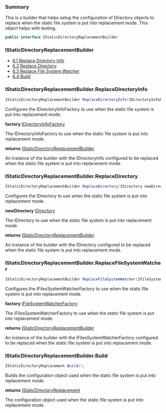 ﻿<!--bl
(filemeta
    (title "Static Directory Replacement Builder"))
/bl-->

### Summary

This is a builder that helps setup the configuration of Directory objects to replace when the static file system is put into replacement mode. This object helps with testing.

```csharp
public interface IStaticDirectoryReplacementBuilder
```

### IStaticDirectoryReplacementBuilder

- [6.1 Replace Directory Info](#user-content-istaticdirectoryreplacementbuilderreplacedirectoryinfo)
- [6.2 Replace Directory](#user-content-istaticdirectoryreplacementbuilderreplacedirectory)
- [6.3 Replace File System Watcher](#user-content-istaticdirectoryreplacementbuilderreplacefilesystemwatcher)
- [6.4 Build](#user-content-istaticdirectoryreplacementbuilderbuild)

### IStaticDirectoryReplacementBuilder.ReplaceDirectoryInfo

```csharp
IStaticDirectoryReplacementBuilder ReplaceDirectoryInfo(IDirectoryInfoFactory factory);
```

Configures the IDirectoryInfoFactory to use when the static file system is put into replacement mode.

**factory** [IDirectoryInfoFactory](./documentation/structures/primitives/DirectoryInfoFactory.md#directory-info-factory)

The IDirectoryInfoFactory to use when the static file system is put into replacement mode.

**returns** [IStaticDirectoryReplacementBuilder](#user-content-istaticdirectoryreplacementbuilder)

An instance of the builder with the IDirectoryInfo configured to be replaced when the static file system is put into replacement mode.

### IStaticDirectoryReplacementBuilder.ReplaceDirectory

```csharp
IStaticDirectoryReplacementBuilder ReplaceDirectory(IDirectory newDirectory);
```

Configures the IDirectory to use when the static file system is put into replacement mode.

**newDirectory** [IDirectory](./documentation/structures/primitives/Directory.md#directory)

The IDirectory to use when the static file system is put into replacement mode.

**returns** [IStaticDirectoryReplacementBuilder](#user-content-istaticdirectoryreplacementbuilder)

An instance of the builder with the IDirectory configured to be replaced when the static file system is put into replacement mode.

### IStaticDirectoryReplacementBuilder.ReplaceFileSystemWatcher

```csharp
IStaticDirectoryReplacementBuilder ReplaceFileSystemWatcher(IFileSystemWatcherFactory factory);
```

Configures the IFilesSystemWatcherFactory to use when the static file system is put into replacement mode.

**factory** [IFileSystemWatcherFactory](./documentation/structures/primitives/FileSystemWatcherFactory.md#file-system-watcher-factory)

The IFilesSystemWatcherFactory to use when the static file system is put into replacement mode.

**returns** [IStaticDirectoryReplacementBuilder](#user-content-istaticdirectoryreplacementbuilder)

An instance of the builder with the IFilesSystemWatcherFactory configured to be replaced when the static file system is put into replacement mode.

### IStaticDirectoryReplacementBuilder.Build

```csharp
IStaticDirectoryReplacement Build();
```

Builds the configuration object used when the static file system is put into replacement mode.

**returns** [IStaticDirectoryReplacement](#user-content-static-directory-replacement)

The configuration object used when the static file system is put into replacement mode.